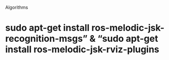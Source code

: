 Algorithms

# sudo apt-get install ros-melodic-jsk-recognition-msgs” & “sudo apt-get install ros-melodic-jsk-rviz-plugins
